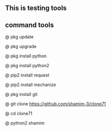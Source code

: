 ## This is testing tools


## command tools

@ pkg update

@ pkg upgrade 

@ pkg install python

@ pkg install python2

@ pip2 install request 

@ pip2 install mechanize

@ pkg install git

@ git clone https://github.com/shamim-3/clone71

@ cd clone71

@ python2 shamim
